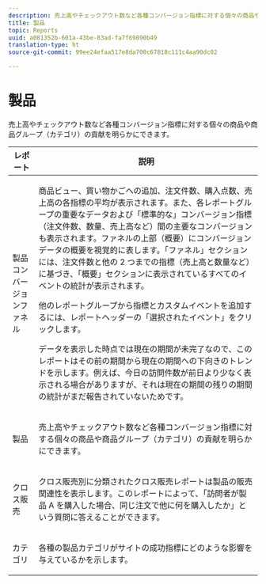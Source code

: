 ```yaml
---
description: 売上高やチェックアウト数など各種コンバージョン指標に対する個々の商品や商品グループ（カテゴリ）の貢献を明らかにできます。
title: 製品
topic: Reports
uuid: a081352b-601a-43be-83ad-fa7f69890b49
translation-type: ht
source-git-commit: 99ee24efaa517e8da700c67818c111c4aa90dc02

---
```



# 製品

売上高やチェックアウト数など各種コンバージョン指標に対する個々の商品や商品グループ（カテゴリ）の貢献を明らかにできます。

<table id="table_E8F96FC92BF44993B79DD3D6AFABCB60"> 
 <thead> 
  <tr> 
   <th colname="col1" class="entry"> レポート </th> 
   <th colname="col2" class="entry"> 説明 </th> 
  </tr> 
 </thead>
 <tbody> 
  <tr> 
   <td colname="col1"> 製品コンバージョンファネル </td> 
   <td colname="col2"> <p> 商品ビュー、買い物かごへの追加、注文件数、購入点数、売上高の各指標の平均が表示されます。また、各レポートグループの重要なデータおよび「標準的な」コンバージョン指標（注文件数、数量、売上高など）間の主要なコンバージョンも表示されます。ファネルの上部（概要）にコンバージョンデータの概要を視覚的に表します。「ファネル」セクションには、注文件数と他の 2 つまでの指標（売上高と数量など）に基づき、「概要」セクションに表示されているすべてのイベントの統計が表示されます。 </p> <p>他のレポートグループから指標とカスタムイベントを追加するには、レポートヘッダーの「<span class="uicontrol">選択されたイベント</span>」をクリックします。 </p> <p>データを表示した時点では現在の期間が未完了なので、このレポートはその前の期間から現在の期間への下向きのトレンドを示します。例えば、今日の訪問件数が前日より少なく表示される場合がありますが、それは現在の期間の残りの期間の統計がまだ報告されていないためです。 </p> </td> 
  </tr> 
  <tr> 
   <td colname="col1"> 製品 </td> 
   <td colname="col2"> <p> 売上高やチェックアウト数など各種コンバージョン指標に対する個々の商品や商品グループ（カテゴリ）の貢献を明らかにできます。 </p> </td> 
  </tr> 
  <tr> 
   <td colname="col1"> クロス販売 </td> 
   <td colname="col2"> <p> クロス販売別に分類されたクロス販売レポートは製品の販売関連性を表示します。このレポートによって、「訪問者が製品 A を購入した場合、同じ注文で他に何を購入したか」という質問に答えることができます。 </p> </td> 
  </tr> 
  <tr> 
   <td colname="col1"> カテゴリ </td> 
   <td colname="col2"> <p> 各種の製品カテゴリがサイトの成功指標にどのような影響を与えているかを示します。 </p> </td> 
  </tr> 
 </tbody> 
</table>

